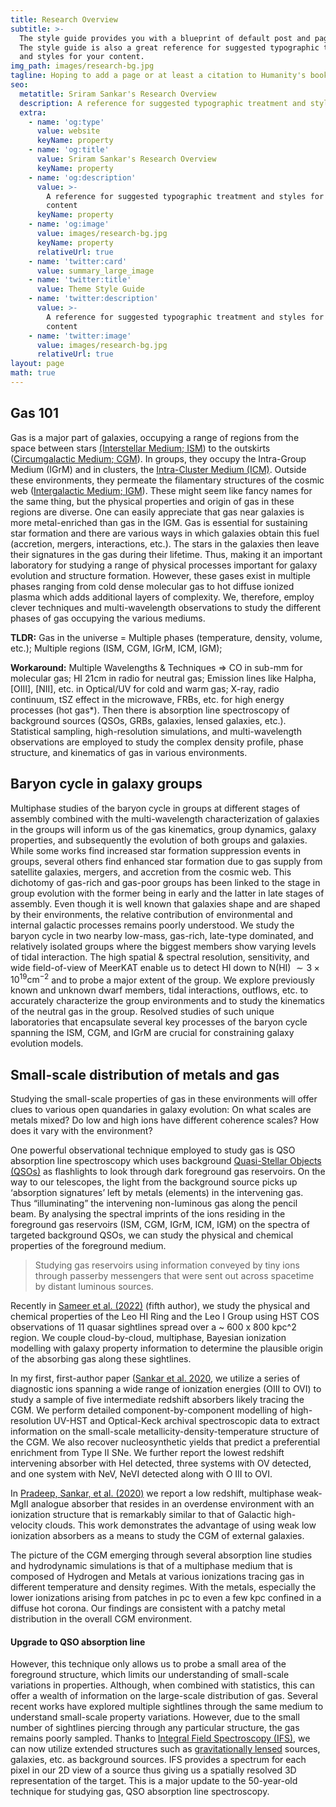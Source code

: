 ```yaml
---
title: Research Overview
subtitle: >-
  The style guide provides you with a blueprint of default post and page styles.
  The style guide is also a great reference for suggested typographic treatment
  and styles for your content.
img_path: images/research-bg.jpg
tagline: Hoping to add a page or at least a citation to Humanity's book of the Cosmos
seo:
  metatitle: Sriram Sankar's Research Overview
  description: A reference for suggested typographic treatment and styles for your content
  extra:
    - name: 'og:type'
      value: website
      keyName: property
    - name: 'og:title'
      value: Sriram Sankar's Research Overview
      keyName: property
    - name: 'og:description'
      value: >-
        A reference for suggested typographic treatment and styles for your
        content
      keyName: property
    - name: 'og:image'
      value: images/research-bg.jpg
      keyName: property
      relativeUrl: true
    - name: 'twitter:card'
      value: summary_large_image
    - name: 'twitter:title'
      value: Theme Style Guide
    - name: 'twitter:description'
      value: >-
        A reference for suggested typographic treatment and styles for your
        content
    - name: 'twitter:image'
      value: images/research-bg.jpg
      relativeUrl: true
layout: page
math: true
---
```


## Gas 101

Gas is a major part of galaxies, occupying a range of regions from the space between stars [(Interstellar Medium; ISM](https://en.wikipedia.org/wiki/Interstellar_medium)) to the outskirts ([Circumgalactic Medium; CGM](https://www.annualreviews.org/doi/10.1146/annurev-astro-091916-055240)). In groups, they occupy the Intra-Group Medium (IGrM) and in clusters, the [Intra-Cluster Medium (ICM)](https://en.wikipedia.org/wiki/Intracluster_medium). Outside these environments, they permeate the filamentary structures of the cosmic web ([Intergalactic Medium; IGM](https://www.britannica.com/science/intergalactic-medium)). These might seem like fancy names for the same thing, but the physical properties and origin of gas in these regions are diverse. One can easily appreciate that gas near galaxies is more metal-enriched than gas in the IGM. Gas is essential for sustaining star formation and there are various ways in which galaxies obtain this fuel (accretion, mergers, interactions, etc.). The stars in the galaxies then leave their signatures in the gas during their lifetime. Thus, making it an important laboratory for studying a range of physical processes important for galaxy evolution and structure formation. However, these gases exist in multiple phases ranging from cold dense molecular gas to hot diffuse ionized plasma which adds additional layers of complexity. We, therefore, employ clever techniques and multi-wavelength observations to study the different phases of gas occupying the various mediums. 

**TLDR:** Gas in the universe = Multiple phases (temperature, density, volume, etc.); Multiple regions (ISM, CGM, IGrM, ICM, IGM);

**Workaround:** Multiple Wavelengths & Techniques => CO in sub-mm for molecular gas; HI 21cm in radio for neutral gas; Emission lines like Halpha, [OIII], [NII], etc. in Optical/UV for cold and warm gas; X-ray, radio continuum, tSZ effect in the microwave, FRBs, etc. for high energy processes (hot gas*). Then there is absorption line spectroscopy of background sources (QSOs, GRBs, galaxies, lensed galaxies, etc.). Statistical sampling, high-resolution simulations, and multi-wavelength observations are employed to study the complex density profile, phase structure, and kinematics of gas in various environments. 

## Baryon cycle in galaxy groups

Multiphase studies of the baryon cycle in groups at different stages of assembly combined with the multi-wavelength characterization of galaxies in the groups will inform us of the gas kinematics, group dynamics, galaxy properties, and subsequently the evolution of both groups and galaxies. While some works find increased star formation suppression events in groups, several others find enhanced star formation due to gas supply from satellite galaxies, mergers, and accretion from the cosmic web. This dichotomy of gas-rich and gas-poor groups has been linked to the stage in group evolution with the former being in early and the latter in late stages of assembly. Even though it is well known that galaxies shape and are shaped by their environments, the relative contribution of environmental and internal galactic processes remains poorly understood. We study the baryon cycle in two nearby low-mass, gas-rich, late-type dominated, and relatively isolated groups where the biggest members show varying levels of tidal interaction. The high spatial & spectral resolution, sensitivity, and wide field-of-view of MeerKAT enable us to detect HI down to N(HI) $\sim 3 \times 10^{19} \text{cm}^{-2}$ and to probe a major extent of the group. We explore previously known and unknown dwarf members, tidal interactions, outflows, etc. to accurately characterize the group environments and to study the kinematics of the neutral gas in the group. Resolved studies of such unique laboratories that encapsulate several key processes of the baryon cycle spanning the ISM, CGM, and IGrM are crucial for constraining galaxy evolution models. 

## Small-scale distribution of metals and gas

Studying the small-scale properties of gas in these environments will offer clues to various open quandaries in galaxy evolution: On what scales are metals mixed? Do low and high ions have different coherence scales? How does it vary with the environment? 

One powerful observational technique employed to study gas is QSO absorption line spectroscopy which uses background [Quasi-Stellar Objects (QSOs)](https://en.wikipedia.org/wiki/Quasar) as flashlights to look through dark foreground gas reservoirs. On the way to our telescopes, the light from the background source picks up ‘absorption signatures’ left by metals (elements) in the intervening gas. Thus “illuminating” the intervening non-luminous gas along the pencil beam. By analysing the spectral imprints of the ions residing in the foreground gas reservoirs (ISM, CGM, IGrM, ICM, IGM) on the spectra of targeted background QSOs, we can study the physical and chemical properties of the foreground medium. 

>Studying gas reservoirs using information conveyed by tiny ions through passerby messengers that were sent out across spacetime by distant luminous sources.

Recently in [Sameer et al. (2022)](https://ui.adsabs.harvard.edu/abs/2022MNRAS.510.5796S/abstract) (fifth author), we study the physical and chemical properties of the Leo HI Ring and the Leo I Group using HST COS observations of 11 quasar sightlines spread over a ~ 600 x 800 kpc^2 region. We couple cloud-by-cloud, multiphase, Bayesian ionization modelling with galaxy property information to determine the plausible origin of the absorbing gas along these sightlines.

In my first, first-author paper ([Sankar et al. 2020](https://ui.adsabs.harvard.edu/abs/2020MNRAS.498.4864S/abstract), we utilize a series of diagnostic ions spanning a wide range of ionization energies (OIII to OVI) to study a sample of five intermediate redshift absorbers likely tracing the CGM. We perform detailed component-by-component modelling of high-resolution UV-HST and Optical-Keck archival spectroscopic data to extract information on the small-scale metallicity-density-temperature structure of the CGM. We also recover nucleosynthetic yields that predict a preferential enrichment from Type II SNe. We further report the lowest redshift intervening absorber with HeI detected, three systems with OV detected, and one system with NeV, NeVI detected along with O III to OVI. 

In [Pradeep, Sankar, et al. (2020)](https://ui.adsabs.harvard.edu/abs/2020MNRAS.493..250P/abstract) we report a low redshift, multiphase weak-MgII analogue absorber that resides in an overdense environment with an ionization structure that is remarkably similar to that of Galactic high-velocity clouds. This work demonstrates the advantage of using weak low ionization absorbers as a means to study the CGM of external galaxies. 

The picture of the CGM emerging through several absorption line studies and hydrodynamic simulations is that of a multiphase medium that is composed of Hydrogen and Metals at various ionizations tracing gas in different temperature and density regimes. With the metals, especially the lower ionizations arising from patches in pc to even a few kpc confined in a diffuse hot corona. Our findings are consistent with a patchy metal distribution in the overall CGM environment.

#### Upgrade to QSO absorption line

However, this technique only allows us to probe a small area of the foreground structure, which limits our understanding of small-scale variations in properties. Although, when combined with statistics, this can offer a wealth of information on the large-scale distribution of gas. Several recent works have explored multiple sightlines through the same medium to understand small-scale property variations. However, due to the small number of sightlines piercing through any particular structure, the gas remains poorly sampled. Thanks to [Integral Field Spectroscopy (IFS)](https://en.wikipedia.org/wiki/Integral_field_spectrograph), we can now utilize extended structures such as [gravitationally lensed](https://www.science.org.au/curious/space-time/gravitational-lensing) sources, galaxies, etc. as background sources. IFS provides a spectrum for each pixel in our 2D view of a source thus giving us a spatially resolved 3D representation of the target. This is a major update to the 50-year-old technique for studying gas, QSO absorption line spectroscopy.
